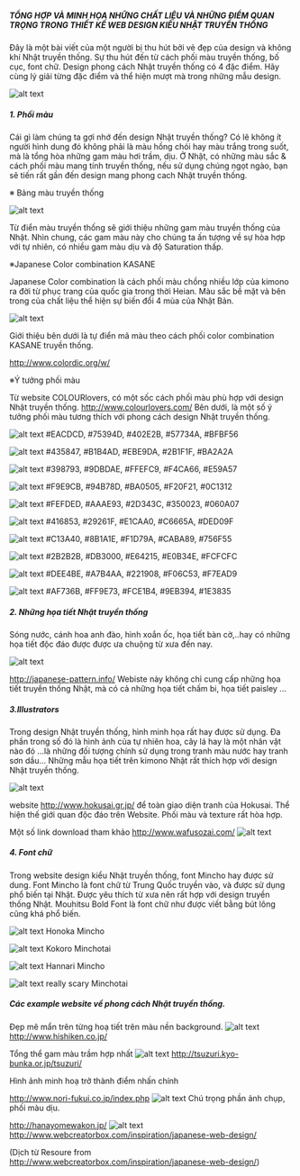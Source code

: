 ##### TỔNG HỢP VÀ MINH HỌA NHỮNG CHẤT LIỆU VÀ NHỮNG ĐIỂM QUAN TRỌNG TRONG THIẾT KẾ WEB DESIGN KIỂU NHẬT TRUYỀN THỐNG


Đây là một bài viết của một người bị thu hút bởi vẻ đẹp của design và không khí Nhật truyền thống.
Sự thu hút đến từ cách phối màu truyền thống, bố cục, font chữ. Design phong cách Nhật truyền thống có 4 đặc điểm. Hãy cùng lý giải từng đặc điểm và thể hiện mượt mà trong những mẫu design.

![alt text](http://www.webcreatorbox.com/wp-content/uploads/2014/11/thumb_wa.jpg)

##### 1. Phối màu
Cái gì làm chúng ta gợi nhớ đến design Nhật truyền thống? Có lẽ không ít người hình dung đó không phải là màu hồng chói hay màu trắng trong suốt, mà là tổng hòa những gam màu hơi trầm, dịu. Ở Nhật, có những màu sắc & cách phối màu mang tính truyền thống, nếu sử dụng chúng ngọt ngào, bạn sẽ tiến rất gần đến design mang phong cach Nhật truyền thống.

※ Bảng màu truyền thống

![alt text](http://www.webcreatorbox.com/wp-content/uploads/2014/11/wa-colour-dictionary.jpg)

Từ điển màu truyền thống sẽ giới thiệu những gam màu truyền thống của Nhật. 
Nhìn chung, các gam màu này  cho chúng ta ấn tượng về sự hòa hợp với tự nhiên, có nhiều gam màu dịu và độ Saturation thấp.

※Japanese Color combination KASANE

Japanese Color combination là cách phối màu chồng nhiều lớp của kimono ra đời từ phục trang của quốc gia  trong thời Heian. Màu sắc bề mặt và bên trong của chất liệu thể hiện sự biến đổi 4 mùa của Nhật Bản.

![alt text](http://www.webcreatorbox.com/wp-content/uploads/2014/11/kasane.jpg)
 
Giới thiệu bên dưới là tự điển mã màu theo cách phối color combination KASANE truyền thống.

http://www.colordic.org/w/

※Ý  tưởng phối màu

Từ website COLOURlovers, có một sốc cách phối màu phù hợp với design Nhật truyền thống.
http://www.colourlovers.com/
Bên dưới, là một số ý tưởng phối màu tương thích với phong cách design Nhật truyền thống.

![alt text](http://www.webcreatorbox.com/wp-content/uploads/2014/11/colour1.png)
#EACDCD, #75394D, #402E2B, #57734A, #BFBF56

![alt text](http://www.webcreatorbox.com/wp-content/uploads/2014/11/colour2.png)
#435847, #B1B4AD, #EBE9DA, #2B1F1F, #BA2A2A

![alt text](http://www.webcreatorbox.com/wp-content/uploads/2014/11/colour3.png)
#398793, #9DBDAE, #FFEFC9, #F4CA66, #E59A57

![alt text](http://www.webcreatorbox.com/wp-content/uploads/2014/11/colour4.png)
#F9E9CB, #94B78D, #BA0505, #F20F21, #0C1312

![alt text](http://www.webcreatorbox.com/wp-content/uploads/2014/11/colour5.png)
#FEFDED, #AAAE93, #2D343C, #350023, #060A07

![alt text](http://www.webcreatorbox.com/wp-content/uploads/2014/11/colour6.png)
#416853, #29261F, #E1CAA0, #C6665A, #DED09F

![alt text](http://www.webcreatorbox.com/wp-content/uploads/2014/11/colour7.png)
#C13A40, #8B1A1E, #F1D79A, #CABA89, #756F55

![alt text](http://www.webcreatorbox.com/wp-content/uploads/2014/11/colour8.png)
#2B2B2B, #DB3000, #E64215, #E0B34E, #FCFCFC

![alt text](http://www.webcreatorbox.com/wp-content/uploads/2014/11/colour9.png)
#DEE4BE, #A7B4AA, #221908, #F06C53, #F7EAD9

![alt text](http://www.webcreatorbox.com/wp-content/uploads/2014/11/colour10.png)
#AF736B, #FF9E73, #FCE1B4, #9EB394, #1E3835
##### 2. Những họa tiết Nhật truyền thống

Sóng nước, cánh hoa anh đào, hình xoắn ốc,  họa tiết bàn cờ,..hay có những họa tiết độc đáo được được ưa chuộng từ xưa đến nay.

![alt text](http://www.webcreatorbox.com/wp-content/uploads/2014/11/pattern1.jpg)
 
http://japanese-pattern.info/
Webiste này không chỉ cung cấp những họa tiết truyền thống Nhật, mà có cả những họa tiết chấm bi, họa tiết paisley ...

##### 3.Illustrators

Trong design Nhật truyền thống, hình minh họa rất hay được sử dụng. Đa phần trong số đó là hình ảnh của tự nhiên hoa, cây lá hay là  một nhân vật nào đó ...là những đối tượng chính sử dụng  trong tranh màu nước hay tranh sơn dầu... Những mẫu họa tiết trên kimono Nhật rất thích hợp với design Nhật truyền thống.

![alt text](http://www.webcreatorbox.com/wp-content/uploads/2014/11/hokusai.jpg)

website http://www.hokusai.gr.jp/ để toàn giao diện tranh của Hokusai. Thể hiện thế giới quan độc đáo trên Website. Phối màu và texture rất hòa hợp.

Một số link download tham khảo
http://www.wafusozai.com/
![alt text](http://www.webcreatorbox.com/wp-content/uploads/2014/11/illutration1.jpg)

##### 4. Font chữ 

Trong website design kiểu Nhật truyền thống, font Mincho hay được sử dung. Font Mincho là font chữ từ Trung Quốc truyền vào, và được sử dụng phổ biến tại Nhật. Được yêu thích từ xưa nên rất hợp với design truyền thống Nhật. Mouhitsu Bold Font là font chữ như được viết bằng bút lông cũng khá phổ biến.

![alt text](http://www.webcreatorbox.com/wp-content/uploads/2014/11/honoka.jpg)
Honoka Mincho

![alt text](http://www.webcreatorbox.com/wp-content/uploads/2014/11/kokoro.png)
Kokoro Minchotai

![alt text](http://www.webcreatorbox.com/wp-content/uploads/2014/11/hannari.png)
Hannari Mincho

![alt text](http://www.webcreatorbox.com/wp-content/uploads/2014/11/utsukushi.png)
really scary Minchotai


##### Các example website về phong cách Nhật truyền thống.

Đẹp mê mẩn trên từng hoạ tiết trên màu nền background.
![alt text](http://www.webcreatorbox.com/wp-content/uploads/2014/11/design1.jpg)
http://www.hishiken.co.jp/

Tổng thể gam màu trầm hợp nhất
![alt text](http://www.webcreatorbox.com/wp-content/uploads/2014/11/design4.jpg)
http://tsuzuri.kyo-bunka.or.jp/tsuzuri/

Hình ảnh minh hoạ trở thành điểm nhấn chính

http://www.nori-fukui.co.jp/index.php
![alt text](http://www.webcreatorbox.com/wp-content/uploads/2014/11/design5.jpg)
Chú trọng phần ảnh chụp, phối màu dịu.

http://hanayomewakon.jp/
![alt text](http://www.webcreatorbox.com/wp-content/uploads/2014/11/design8.jpg)
http://www.webcreatorbox.com/inspiration/japanese-web-design/

(Dịch từ Resoure from http://www.webcreatorbox.com/inspiration/japanese-web-design/)


